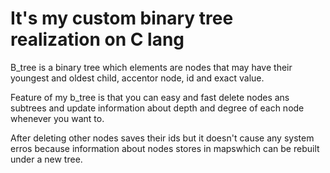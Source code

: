 # It's my custom binary tree realization on C lang

B_tree is a binary tree which elements are nodes that may have their 
youngest and oldest child, accentor node, id and exact value.

Feature of my b_tree is that you can easy and fast delete nodes ans subtrees
and update information about depth and degree of each node whenever you want to.

After deleting other nodes saves their ids but it doesn't cause any system erros
because information about nodes stores in mapswhich can be rebuilt under a new tree. 
